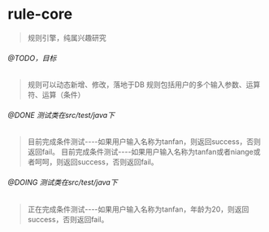 # rule-core
> 规则引擎，纯属兴趣研究

###### @TODO，目标
> 规则可以动态新增、修改，落地于DB
> 规则包括用户的多个输入参数、运算符、运算（条件）

###### @DONE 测试类在src/test/java下
> 目前完成条件测试----如果用户输入名称为tanfan，则返回success，否则返回fail。
> 目前完成条件测试----如果用户输入名称为tanfan或者niange或者呵呵，则返回success，否则返回fail。


###### @DOING 测试类在src/test/java下
> 正在完成条件测试----如果用户输入名称为tanfan，年龄为20，则返回success，否则返回fail。



